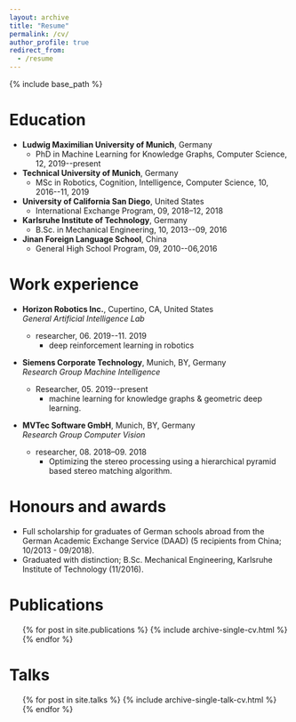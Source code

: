 ```yaml
---
layout: archive
title: "Resume"
permalink: /cv/
author_profile: true
redirect_from:
  - /resume
---
```


{% include base_path %}

Education
======
* **Ludwig Maximilian University of Munich**, Germany
  - PhD in Machine Learning for Knowledge Graphs, Computer Science, 12, 2019--present
* **Technical University of Munich**, Germany
  - MSc in Robotics, Cognition, Intelligence, Computer Science, 10, 2016--11, 2019
* **University of California San Diego**, United States
  * International Exchange Program, 09, 2018–12, 2018
* **Karlsruhe Institute of Technology**, Germany
  - B.Sc. in Mechanical Engineering, 10, 2013--09, 2016
* **Jinan Foreign Language School**, China
  * General High School Program, 09, 2010--06,2016


Work experience
======
* **Horizon Robotics Inc.**, Cupertino, CA, United States  
*General Artificial Intelligence Lab*
  * researcher, 06. 2019--11. 2019
    - deep reinforcement learning in robotics

* **Siemens Corporate Technology**, Munich, BY, Germany  
*Research Group Machine Intelligence*
  * Researcher, 05. 2019--present
    - machine learning for knowledge graphs & geometric deep learning.

* **MVTec Software GmbH**, Munich, BY, Germany  
*Research Group Computer Vision*
  * researcher, 08. 2018–09. 2018
    - Optimizing the stereo processing using a hierarchical pyramid based stereo matching algorithm.
  
Honours and awards
======
* Full scholarship for graduates of German schools abroad
  from the German Academic Exchange Service (DAAD) (5 recipients from China; 10/2013 - 09/2018).
* Graduated with distinction; B.Sc. Mechanical Engineering, Karlsruhe Institute of Technology (11/2016).



Publications
======
  <ul>{% for post in site.publications %}
    {% include archive-single-cv.html %}
  {% endfor %}</ul>


Talks
======

  <ul>{% for post in site.talks %}
    {% include archive-single-talk-cv.html %}
  {% endfor %}</ul>